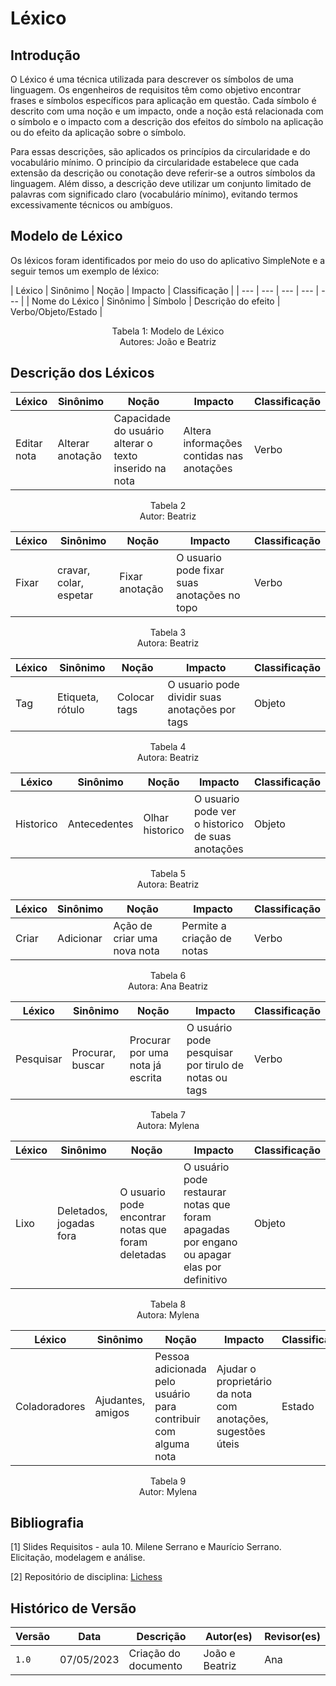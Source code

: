 # Léxico

## Introdução
O Léxico é uma técnica utilizada para descrever os símbolos de uma linguagem. Os engenheiros de requisitos têm como objetivo encontrar frases e símbolos específicos para aplicação em questão. Cada símbolo é descrito com uma noção e um impacto, onde a noção está relacionada com o símbolo e o impacto com a descrição dos efeitos do símbolo na aplicação ou do efeito da aplicação sobre o símbolo.

Para essas descrições, são aplicados os princípios da circularidade e do vocabulário mínimo. O princípio da circularidade estabelece que cada extensão da descrição ou conotação deve referir-se a outros símbolos da linguagem. Além disso, a descrição deve utilizar um conjunto limitado de palavras com significado claro (vocabulário mínimo), evitando termos excessivamente técnicos ou ambíguos.

## Modelo de Léxico
Os léxicos foram identificados por meio do uso do aplicativo SimpleNote e a seguir temos um exemplo de léxico:
<p>
| Léxico | Sinônimo | Noção | Impacto | Classificação |
| --- | --- | --- | --- | --- |
| Nome do Léxico | Sinônimo | Símbolo | Descrição do efeito | Verbo/Objeto/Estado |
</p>
 <p align="center"> Tabela 1: Modelo de Léxico <br> Autores: João e Beatriz</p>

## Descrição dos Léxicos


| Léxico | Sinônimo | Noção | Impacto | Classificação |
| --- | --- | --- | --- | --- |
| Editar nota  | Alterar anotação  | Capacidade do usuário alterar o texto inserido na nota  | Altera informações contidas nas anotações  | Verbo |

 <p align="center"> Tabela 2 <br> Autor: Beatriz</p>

| Léxico | Sinônimo | Noção | Impacto | Classificação |
| --- | --- | --- | --- | --- |
| Fixar | cravar, colar, espetar  |  Fixar anotação |  O usuario pode fixar suas anotações no topo | Verbo |

 <p align="center"> Tabela 3 <br> Autora: Beatriz</p>

| Léxico | Sinônimo | Noção | Impacto | Classificação |
| --- | --- | --- | --- | --- |
| Tag  |  Etiqueta, rótulo | Colocar tags  |  O usuario pode dividir suas anotações por tags | Objeto |

 <p align="center"> Tabela 4 <br> Autora: Beatriz</p> 
 
| Léxico | Sinônimo | Noção | Impacto | Classificação |
| --- | --- | --- | --- | --- |
| Historico  | Antecedentes |  Olhar historico |  O usuario pode ver o historico de suas anotações | Objeto |

 <p align="center"> Tabela 5 <br> Autora: Beatriz</p> 

| Léxico | Sinônimo | Noção | Impacto | Classificação |
| --- | --- | --- | --- | --- |
| Criar  | Adicionar  | Ação de criar uma nova nota  | Permite a criação de notas  | Verbo |

 <p align="center"> Tabela 6 <br> Autora: Ana Beatriz</p>
 
| Léxico | Sinônimo | Noção | Impacto | Classificação |
| --- | --- | --- | --- | --- |
| Pesquisar  | Procurar, buscar  | Procurar por uma nota já escrita  | O usuário pode pesquisar por tirulo de notas ou tags  | Verbo |

 <p align="center"> Tabela 7 <br> Autora: Mylena</p>
 
| Léxico | Sinônimo | Noção | Impacto | Classificação |
| --- | --- | --- | --- | --- |
| Lixo  | Deletados, jogadas fora  | O usuario pode encontrar notas que foram deletadas  | O usuário pode restaurar notas que foram apagadas por engano ou apagar elas por definitivo | Objeto |

 <p align="center"> Tabela 8 <br> Autora: Mylena</p>
 
| Léxico | Sinônimo | Noção | Impacto | Classificação |
| --- | --- | --- | --- | --- |
| Coladoradores  | Ajudantes, amigos  | Pessoa adicionada pelo usuário para contribuir com alguma nota  | Ajudar o proprietário da nota com anotações, sugestões úteis  | Estado |

 <p align="center"> Tabela 9 <br> Autor: Mylena</p>
 

## Bibliografia

[1] Slides Requisitos - aula 10. Milene Serrano e Maurício Serrano. Elicitação, modelagem e análise.

[2] Repositório de disciplina: [Lichess](https://requisitos-de-software.github.io/2022.2-Lichess/modelagem/lexico/)

## Histórico de Versão

| Versão | Data       | Descrição            | Autor(es)     | Revisor(es)   |
| ------ | ---------- | -------------------- | ------------- | ------------- |
| `1.0`  | 07/05/2023 | Criação do documento | João e Beatriz | Ana |
